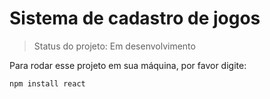 <h1>Sistema de cadastro de jogos</h1>

>Status do projeto: Em desenvolvimento

Para rodar esse projeto em sua máquina, por favor digite:

```
npm install react
```


